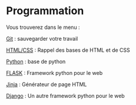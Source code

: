 <h1>Programmation</h1>

Vous trouverez dans le menu :

[Git](git.md) : sauvegarder votre travail

[HTML/CSS](htmlcss.md) : Rappel des bases de HTML et de CSS

[Python](python.md) : base de python

[FLASK](flask.md) : Framework python pour le web

[Jinja](jinja.md) : Générateur de page HTML

[Django](django.md) : Un autre framework python pour le web